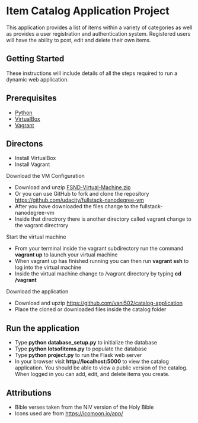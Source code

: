 # Item Catalog Application Project

This application provides a list of items within a variety of categories as well as provides a user registration and authentication system. Registered users will have the ability to post, edit and delete their own items.

## Getting Started

These instructions will include details of all the steps required to run a dynamic web application.

## Prerequisites

* [Python](https://www.python.org)
* [VirtualBox](https://www.virtualbox.org/wiki/Downloads)
* [Vagrant](https://www.vagrantup.com/downloads.html)

## Directons

* Install VirtualBox
* Install Vagrant

Download the VM Configuration

* Download and unzip [FSND-Virtual-Machine.zip](https://github.com/udacity/fullstack-nanodegree-vm/archive/master.zip)
* Or you can use GitHub to fork and clone the repository https://github.com/udacity/fullstack-nanodegree-vm
* After you have downloaded the files change to the fullstack-nanodegree-vm
* Inside that directrory there is another directory called vagrant change to the vagrant directrory

Start the virtual machine

* From your terminal inside the vagrant subdirectory run the command **vagrant up** to launch your virtual machine
* When vagrant up has finished running you can then run **vagrant ssh** to log into the virtual machine
* Inside the virtual machine change to /vagrant directory by typing **cd /vagrant**

Download the application

* Download and upzip https://github.com/vani502/catalog-application
* Place the cloned or downloaded files inside the catalog folder


## Run the application

* Type **python database_setup.py** to initialize the database
* Type **python lotsofitems.py** to populate the database
* Type **python project.py** to run the Flask web server
* In your browser visit **http://localhost:5000** to view the catalog application. You should be able to view a public version of the catalog. When logged in you can add, edit, and delete items you create.


## Attributions

* Bible verses taken from the NIV version of the Holy Bible
* Icons used are from https://icomoon.io/app/
